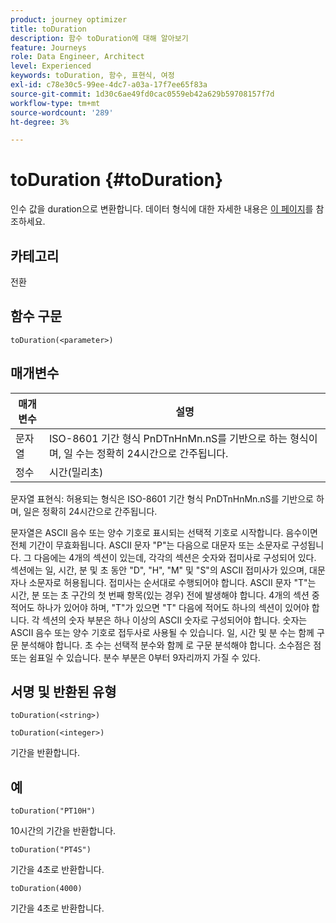 ```yaml
---
product: journey optimizer
title: toDuration
description: 함수 toDuration에 대해 알아보기
feature: Journeys
role: Data Engineer, Architect
level: Experienced
keywords: toDuration, 함수, 표현식, 여정
exl-id: c78e30c5-99ee-4dc7-a03a-17f7ee65f83a
source-git-commit: 1d30c6ae49fd0cac0559eb42a629b59708157f7d
workflow-type: tm+mt
source-wordcount: '289'
ht-degree: 3%

---
```


# toDuration {#toDuration}

인수 값을 duration으로 변환합니다. 데이터 형식에 대한 자세한 내용은 [이 페이지](../expression/data-types.md)를 참조하세요.

## 카테고리

전환

## 함수 구문

`toDuration(<parameter>)`

## 매개변수

| 매개변수 | 설명 |
|--- |--- |
| 문자열 | ISO-8601 기간 형식 PnDTnHnMn.nS를 기반으로 하는 형식이며, 일 수는 정확히 24시간으로 간주됩니다. |
| 정수 | 시간(밀리초) |

문자열 표현식: 허용되는 형식은 ISO-8601 기간 형식 PnDTnHnMn.nS를 기반으로 하며, 일은 정확히 24시간으로 간주됩니다.

문자열은 ASCII 음수 또는 양수 기호로 표시되는 선택적 기호로 시작합니다. 음수이면 전체 기간이 무효화됩니다. ASCII 문자 &quot;P&quot;는 다음으로 대문자 또는 소문자로 구성됩니다. 그 다음에는 4개의 섹션이 있는데, 각각의 섹션은 숫자와 접미사로 구성되어 있다. 섹션에는 일, 시간, 분 및 초 동안 &quot;D&quot;, &quot;H&quot;, &quot;M&quot; 및 &quot;S&quot;의 ASCII 접미사가 있으며, 대문자나 소문자로 허용됩니다. 접미사는 순서대로 수행되어야 합니다. ASCII 문자 &quot;T&quot;는 시간, 분 또는 초 구간의 첫 번째 항목(있는 경우) 전에 발생해야 합니다. 4개의 섹션 중 적어도 하나가 있어야 하며, &quot;T&quot;가 있으면 &quot;T&quot; 다음에 적어도 하나의 섹션이 있어야 합니다. 각 섹션의 숫자 부분은 하나 이상의 ASCII 숫자로 구성되어야 합니다. 숫자는 ASCII 음수 또는 양수 기호로 접두사로 사용될 수 있습니다. 일, 시간 및 분 수는 함께 구문 분석해야 합니다. 초 수는 선택적 분수와 함께 로 구문 분석해야 합니다. 소수점은 점 또는 쉼표일 수 있습니다. 분수 부분은 0부터 9자리까지 가질 수 있다.

## 서명 및 반환된 유형

`toDuration(<string>)`

`toDuration(<integer>)`

기간을 반환합니다.

## 예

`toDuration("PT10H")`

10시간의 기간을 반환합니다.

`toDuration("PT4S")`

기간을 4초로 반환합니다.

`toDuration(4000)`

기간을 4초로 반환합니다.
